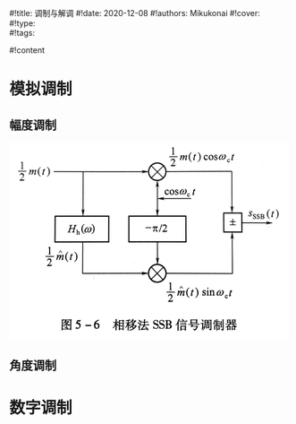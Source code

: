 #!title:    调制与解调
#!date:     2020-12-08
#!authors:  Mikukonai
#!cover:    
#!type:     
#!tags:     

#!content

# 模拟调制

## 幅度调制

![SSB相移调制](./image/G7/SSB相移调制.png)

## 角度调制

# 数字调制

